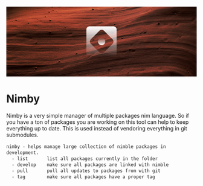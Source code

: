 ![Nimby Logo](docs/nimbyLogo.png)

# Nimby

Nimby is a very simple manager of multiple packages nim language. So if you have
a ton of packages you are working on this tool can help to keep everything up to
date. This is used instead of vendoring everything in git submodules.

```
nimby - helps manage large collection of nimble packages in development.
  - list       list all packages currently in the folder
  - develop    make sure all packages are linked with nimble
  - pull       pull all updates to packages from with git
  - tag        make sure all packages have a proper tag
```
